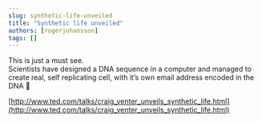```yaml
---
slug: synthetic-life-unveiled
title: "Synthetic life unveiled"
authors: [rogerjohansson]
tags: []
---
```

This is just a must see.  
Scientists have designed a DNA sequence in a computer and managed to create real, self replicating cell, with it’s own email address encoded in the DNA 🙂

<!-- truncate -->

[http://www.ted.com/talks/craig_venter_unveils_synthetic_life.html](http://www.ted.com/talks/craig_venter_unveils_synthetic_life.html)
